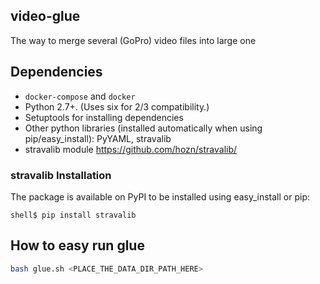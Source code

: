 ## video-glue
The way to merge several (GoPro) video files into large one

## Dependencies

* `docker-compose` and `docker`
* Python 2.7+.  (Uses six for 2/3 compatibility.)
* Setuptools for installing dependencies
* Other python libraries (installed automatically when using pip/easy_install): PyYAML, stravalib
* stravalib module https://github.com/hozn/stravalib/

### stravalib Installation

The package is available on PyPI to be installed using easy_install or pip:

``` none
shell$ pip install stravalib
```

## How to easy run glue

``` bash
bash glue.sh <PLACE_THE_DATA_DIR_PATH_HERE>
```
